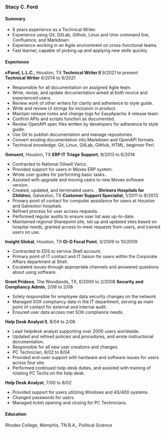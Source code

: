 ### Stacy C. Ford

#### Summary

* 8 years experience as a Technical Writer.
* Experience using Git, GitLab, Github, Linux and Unix command line, Confluence, and Markdown.
* Experience working in an Agile environment on cross-functional teams.
* Fast learner, capable of picking up and applying new skills quickly.


#### Experience

**cPanel, L.L.C.**, Houston, TX
**Technical Writer II** 9/2021 to present<br>
**Technical Writer** 6/2014 to 9/2021

* Responsible for all documentation on assigned Agile team. 
* Write, revise, and update documentation aimed at both novice and experienced users. 
* Review work of other writers for clarity and adherence to style guide.
* Write and review UI strings for inclusion in product. 
* Maintain release notes and change logs for EasyApache 4 release team. 
* Confirm APIs and scripts function as documented.
* Review OpenAPI spec files written by developers for adherence to style guide. 
* Use Git to publish documentation and manage repositories. 
* Convert existing documentation into Markdown  and OpenAPI formats.
* Technical knowledge: Git, Linux, GitLab, GitHub, HTML, beginner Perl.

**Genuent**, Houston, TX
**ERP IT Triage Support**, 9/2013 to 6/2014

* Contracted to National Oilwell Varco.
* Provided support for users in Movex ERP system.
* Wrote user guides for performing basic tasks..
* Assisted with upgrade and moving users to new Movex software version.
* Created, updated, and terminated users.
.
**Shriners Hospitals for Children**, Galveston, TX
**Customer Support Specialist**, 1/2011 to 9/2013
* Primary point of contact for computer assistance for users at Houston and Galveston hospitals.
* Refined process for user access requests.
* Performed regular audits to ensure user list was up-to-date.
* Maintained regional Sharepoint site, set up and updated sites based on hospital needs, granted access to meet requests from users, and trained users on use.


**Insight Global**, Houston, TX
**GI-D Focal Point**, 3/2009 to 10/2009
* Contracted to EDS to service Shell account. 
* Primary point of IT contact and IT liaison for users within the Corporate Affairs department at Shell. 
* Escalated issues through appropriate channels and answered questions about using software. 

**Grant Prideco**, The Woodlands, TX, 6/2000 to 2/2008
**Security and Compliancy Admin**, 2/06 to 2/08
* Solely responsible for employee data security changes on the network
* Managed SOX compliancy data in the IT department, serving as main point of contact for external and internal audit.
* Ensured user data access met SOX compliance needs. 

**Help Desk Analyst II**, 8/04 to 2/06
* Lead helpdesk analyst supporting over 2000 users worldwide. 
* Updated and refined policies and procedures, and wrote instructional documentation. 
* Responsible for all new user creations and changes.
* PC Technician, 8/02 to 8/04
* Provided end-user support with hardware and software issues for users across four site. 
* Performed continued help-desk duties, and assisted with training of rotating PC Techs on the help desk. 

**Help Desk Analyst**, 7/00 to 8/02
* Provided support for users utilizing Windows and AS/400 systems.
* Changed passwords for users. 
* Managed ticket opening and closing for PC Technicians.


#### Education
Rhodes College, Memphis, TN
B.A., Political Science







